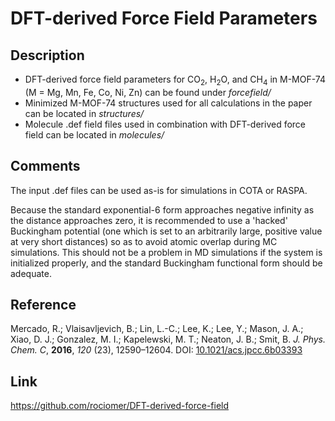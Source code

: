 # DFT-derived Force Field Parameters

## Description

+ DFT-derived force field parameters for CO<sub>2</sub>, H<sub>2</sub>O, and CH<sub>4</sub> in M-MOF-74 (M = Mg, Mn, Fe, Co, Ni, Zn) can be found under *forcefield/*
+ Minimized M-MOF-74 structures used for all calculations in the paper can be located in *structures/*
+ Molecule .def field files used in combination with DFT-derived force field can be located in *molecules/*

## Comments
The input .def files can be used as-is for simulations in COTA or RASPA.

Because the standard exponential-6 form approaches negative infinity as the distance approaches zero, it is recommended to use a 'hacked' Buckingham potential (one which is set to an arbitrarily large, positive value at very short distances) so as to avoid atomic overlap during MC simulations. This should not be a problem in MD simulations if the system is initialized properly, and the standard Buckingham functional form should be adequate.

## Reference
Mercado, R.; Vlaisavljevich, B.; Lin, L.-C.; Lee, K.; Lee, Y.; Mason, J. A.; Xiao, D. J.; Gonzalez, M. I.; Kapelewski, M. T.; Neaton, J. B.; Smit, B. *J. Phys. Chem. C*, **2016**, *120* (23), 12590–12604.
DOI: [10.1021/acs.jpcc.6b03393](http://dx.doi.org/10.1021/acs.jpcc.6b03393)

## Link 
https://github.com/rociomer/DFT-derived-force-field

